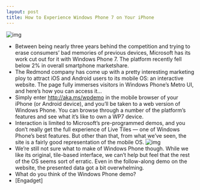 ```yaml
---
layout: post
title: How to Experience Windows Phone 7 on Your iPhone
---
```

![img](http://media.idownloadblog.com/wp-content/uploads/2011/11/Photo-Nov-29-11-18-38-AM-e1322598402424.jpeg)
* Between being nearly three years behind the competition and trying to erase consumers’ bad memories of previous devices, Microsoft has its work cut out for it with Windows Phone 7. The platform recently fell below 2% in overall smartphone marketshare.
* The Redmond company has come up with a pretty interesting marketing ploy to attract iOS and Android users to its mobile OS: an interactive website. The page fully immerses visitors in Windows Phone’s Metro UI, and here’s how you can access it…
* Simply enter http://aka.ms/wpdemo in the mobile browser of your iPhone (or Android device), and you’ll be taken to a web version of Windows Phone. You can browse through a number of the platform’s features and see what it’s like to own a WP7 device.
* Interaction is limited to Microsoft’s pre-programmed demos, and you don’t really get the full experience of Live Tiles — one of Windows Phone’s best features. But other than that, from what we’ve seen, the site is a fairly good representation of the mobile OS.
![img](http://media.idownloadblog.com/wp-content/uploads/2011/11/Photo-Nov-29-11-18-53-AM-e1322598588457.jpeg)
* We’re still not sure what to make of Windows Phone though. While we like its original, tile-based interface, we can’t help but feel that the rest of the OS seems sort of erratic. Even in the follow-along demo on the website, the presented data got a bit overwhelming.
* What do you think of the Windows Phone demo?
* [Engadget]

